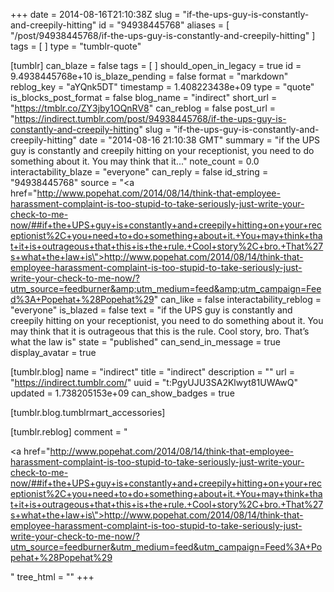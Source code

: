 +++
date = 2014-08-16T21:10:38Z
slug = "if-the-ups-guy-is-constantly-and-creepily-hitting"
id = "94938445768"
aliases = [ "/post/94938445768/if-the-ups-guy-is-constantly-and-creepily-hitting" ]
tags = [ ]
type = "tumblr-quote"

[tumblr]
can_blaze = false
tags = [ ]
should_open_in_legacy = true
id = 9.4938445768e+10
is_blaze_pending = false
format = "markdown"
reblog_key = "aYQnk5DT"
timestamp = 1.408223438e+09
type = "quote"
is_blocks_post_format = false
blog_name = "indirect"
short_url = "https://tmblr.co/ZY3jby1OQnRV8"
can_reblog = false
post_url = "https://indirect.tumblr.com/post/94938445768/if-the-ups-guy-is-constantly-and-creepily-hitting"
slug = "if-the-ups-guy-is-constantly-and-creepily-hitting"
date = "2014-08-16 21:10:38 GMT"
summary = "if the UPS guy is constantly and creepily hitting on your receptionist, you need to do something about it. You may think that it..."
note_count = 0.0
interactability_blaze = "everyone"
can_reply = false
id_string = "94938445768"
source = "<a href=\"http://www.popehat.com/2014/08/14/think-that-employee-harassment-complaint-is-too-stupid-to-take-seriously-just-write-your-check-to-me-now/##if+the+UPS+guy+is+constantly+and+creepily+hitting+on+your+receptionist%2C+you+need+to+do+something+about+it.+You+may+think+that+it+is+outrageous+that+this+is+the+rule.+Cool+story%2C+bro.+That%27s+what+the+law+is\">http://www.popehat.com/2014/08/14/think-that-employee-harassment-complaint-is-too-stupid-to-take-seriously-just-write-your-check-to-me-now/?utm_source=feedburner&amp;utm_medium=feed&amp;utm_campaign=Feed%3A+Popehat+%28Popehat%29</a>"
can_like = false
interactability_reblog = "everyone"
is_blazed = false
text = "if the UPS guy is constantly and creepily hitting on your receptionist, you need to do something about it. You may think that it is outrageous that this is the rule. Cool story, bro. That&rsquo;s what the law is"
state = "published"
can_send_in_message = true
display_avatar = true

[tumblr.blog]
name = "indirect"
title = "indirect"
description = ""
url = "https://indirect.tumblr.com/"
uuid = "t:PgyUJU3SA2Klwyt81UWAwQ"
updated = 1.738205153e+09
can_show_badges = true

[tumblr.blog.tumblrmart_accessories]

[tumblr.reblog]
comment = "<p><a href=\"http://www.popehat.com/2014/08/14/think-that-employee-harassment-complaint-is-too-stupid-to-take-seriously-just-write-your-check-to-me-now/##if+the+UPS+guy+is+constantly+and+creepily+hitting+on+your+receptionist%2C+you+need+to+do+something+about+it.+You+may+think+that+it+is+outrageous+that+this+is+the+rule.+Cool+story%2C+bro.+That%27s+what+the+law+is\">http://www.popehat.com/2014/08/14/think-that-employee-harassment-complaint-is-too-stupid-to-take-seriously-just-write-your-check-to-me-now/?utm_source=feedburner&utm_medium=feed&utm_campaign=Feed%3A+Popehat+%28Popehat%29</a></p>"
tree_html = ""
+++
